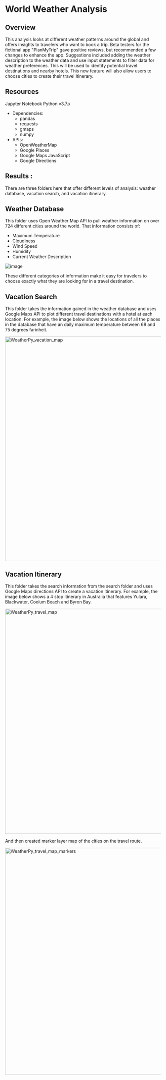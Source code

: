 # World Weather Analysis

## Overview
This analysis looks at different weather patterns around the global and offers insights to travelers who want to book a trip. Beta testers for the fictional app "PlanMyTrip" gave positive reviews, but recommended a few changes to enhance the app. Suggestions included adding the weather description to the weather data and use input statements to filter data for weather preferences. This will be used to identify potential travel destinations and nearby hotels. This new feature will also allow users to choose cities to create their travel itinerary.

## Resources
Jupyter Notebook
Python v3.7.x

- Dependencies:
    - pandas
    - requests
    - gmaps
    - numpy
- APIs:
    - OpenWeatherMap
    - Google Places
    - Google Maps JavaScript
    - Google Directions

## Results :

There are three folders here that offer different levels of analysis: weather database, vacation search, and vacation itinerary.

## Weather Database
This folder uses Open Weather Map API to pull weather information on over 724 different cities around the world. That information consists of:

- Maximum Temperature
- Cloudiness
- Wind Speed
- Humidity
- Current Weather Description

![image](https://user-images.githubusercontent.com/92283185/144169420-71211835-3fe0-41ce-b765-7ced579d7cf7.png)


These different categories of information make it easy for travelers to choose exactly what they are looking for in a travel destination.

## Vacation Search
This folder takes the information gained in the weather database and uses Google Maps API to plot different travel destinations with a hotel at each location. For example, the image below shows the locations of all the places in the database that have an daily maximum temperature between 68 and 75 degrees farinheit.

<img width="725" alt="WeatherPy_vacation_map" src="https://user-images.githubusercontent.com/92283185/144168651-92c2be33-b338-48f3-a8ff-459603ea859c.PNG">

## Vacation Itinerary
This folder takes the search information from the search folder and uses Google Maps directions API to create a vacation itinerary. For example, the image below shows a 4 stop itinerary in Australia that features Yulara, Blackwater, Coolum Beach and Byron Bay.

<img width="727" alt="WeatherPy_travel_map" src="https://user-images.githubusercontent.com/92283185/144169073-c76b5820-83cc-43d3-ab2e-d021dda6bea0.PNG">

And then created marker layer map of the cities on the travel route.

<img width="733" alt="WeatherPy_travel_map_markers" src="https://user-images.githubusercontent.com/92283185/144168987-f94f5d41-6c32-47a1-b8f0-497b20e48117.PNG">


